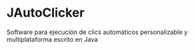 # JAutoClicker
Software para ejecución de clics automáticos personalizable y multiplataforma escrito en Java
